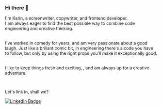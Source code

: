 ### Hi there 👋

I'm Karin, a screenwriter, copywriter, and frontend developer.
 <br />
I am always eager to find the best possible way to combine code engineering and creative thinking. 

<br />
I've worked in comedy for years, and am very passionate about a good laugh. Just like a briliant comic bit, in engineering there's a code you have to follow, but only by using the right props you'll make it exceptionally good.
 <br />
  <br />

I like to keep things fresh and exciting, , and am always up for a creative adventure.
 <br />
 
 <br />

Let's link in, shall we?
<br />

  <a href="https://www.linkedin.com/in/karin-naor-88908b253/">
    <img src="https://img.shields.io/badge/LinkedIn-blue?style=for-the-badge&logo=linkedin&logoColor=white" alt="LinkedIn Badge"/>
  </a>



